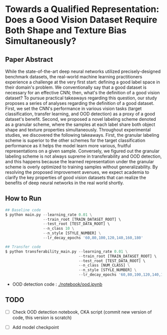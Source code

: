 # Towards a Qualified Representation: Does a Good Vision Dataset Require Both Shape and Texture Bias Simultaneously?

## Paper Abstract
While the state-of-the-art deep neural networks utilized precisely-designed benchmark datasets, the real-world machine learning practitioners experience a challenge at the very first start: defining a good label space in their domain's problem. We conventionally say that a good dataset is necessary for an effective CNN; then, what's the definition of a good vision dataset? To pursue practical takeaways regarding this question, our study proposes a series of analyses regarding the definition of a good dataset. First, we set the CNN's performance in various vision tasks (target classification, transfer learning, and OOD detection) as a proxy of a good dataset's benefit. Second, we proposed a novel labeling scheme denoted as a granular scheme, where the samples at each label share both object shape and texture properties simultaneously. Throughout experimental studies, we discovered the following takeaways. First, the granular labeling scheme is superior to the other schemes for the target classification performance as it helps the model learn more various, fruitful representations on a given sample. Conversely, we figured out the granular labeling scheme is not always supreme in transferability and OOD detection, and this happens because the learned representation under the granular scheme is overly optimized to training samples without generalizability. By resolving the proposed improvement avenues, we expect academia to clarify the key properties of good vision datasets that can realize the benefits of deep neural networks in the real world shortly.

## How to Run
```python
## Baseline code
$ python main.py --learning_rate 0.01 \
                 --train_root [TRAIN_DATASET_ROOT] \ 
                 --test_root [TEST_DATA_ROOT] \ 
                 --n_class 10 \
                 --n_style [STYLE_NUMBER] \
                 --lr_decay_epochs '60,80,100,120,140,160,180'

## Transfer code
$ python transferability_main.py --learning_rate 0.01 \
                                 --train_root [TRAIN_DATASET_ROOT] \ 
                                 --test_root [TEST_DATA_ROOT] \ 
                                 --n_class [NUM_CLASS] \
                                 --n_style [STYLE_NUMBER] \
                                 --lr_decay_epochs '60,80,100,120,140,160,180'
```
- OOD detection code : [./notebook/ood.ipynb](https://github.com/socar-esther/cvprw_Optimal_labeling_scheme/blob/main/notebook/ood.ipynb)



## TODO
- [ ] Check OOD detection notebook, CKA script (commit new version of code, this version is scratch)
- [ ] Add model checkpoint 



